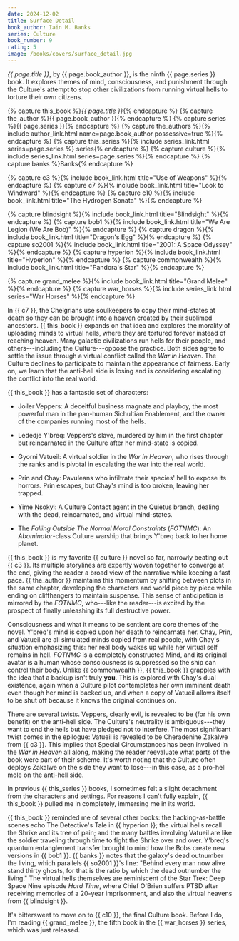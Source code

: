```yaml
---
date: 2024-12-02
title: Surface Detail
book_author: Iain M. Banks
series: Culture
book_number: 9
rating: 5
image: /books/covers/surface_detail.jpg
---
```


<cite class="book-title">{{ page.title }}</cite>, by <span
class="author-name">{{ page.book_author }}</span>, is the ninth <span
class="book-series">{{ page.series }}</span> book. It explores themes of mind,
consciousness, and punishment through the Culture's attempt to stop other
civilizations from running virtual hells to torture their own citizens.

{% capture this_book %}<cite class="book-title">{{ page.title }}</cite>{% endcapture %}
{% capture the_author %}<span class="author-name">{{ page.book_author }}</span>{% endcapture %}
{% capture series %}<span class="book-series">{{ page.series }}</span>{% endcapture %}
{% capture the_authors %}{% include author_link.html name=page.book_author possessive=true %}{% endcapture %}
{% capture this_series %}{% include series_link.html series=page.series %} series{% endcapture %}
{% capture culture %}{% include series_link.html series=page.series %}{% endcapture %}
{% capture banks %}<span class="author-name">Banks</span>{% endcapture %}

{% capture c3 %}{% include book_link.html title="Use of Weapons" %}{% endcapture %}
{% capture c7 %}{% include book_link.html title="Look to Windward" %}{% endcapture %}
{% capture c10 %}{% include book_link.html title="The Hydrogen Sonata" %}{% endcapture %}

{% capture blindsight %}{% include book_link.html title="Blindsight" %}{% endcapture %}
{% capture bob1 %}{% include book_link.html title="We Are Legion (We Are Bob)" %}{% endcapture %}
{% capture dragon %}{% include book_link.html title="Dragon's Egg" %}{% endcapture %}
{% capture so2001 %}{% include book_link.html title="2001: A Space Odyssey" %}{% endcapture %}
{% capture hyperion %}{% include book_link.html title="Hyperion" %}{% endcapture %}
{% capture commonwealth %}{% include book_link.html title="Pandora's Star" %}{% endcapture %}

{% capture grand_melee %}{% include book_link.html title="Grand Melee" %}{% endcapture %}
{% capture war_horses %}{% include series_link.html series="War Horses" %}{% endcapture %}

In {{ c7 }}, the Chelgrians use soulkeepers to copy their mind-states at death
so they can be brought into a heaven created by their sublimed ancestors. {{
this_book }} expands on that idea and explores the morality of uploading minds
to virtual hells, where they are tortured forever instead of reaching heaven.
Many galactic civilizations run hells for their people, and others---including
the Culture---oppose the practice. Both sides agree to settle the issue
through a virtual conflict called the _War in Heaven_. The Culture declines to
participate to maintain the appearance of fairness. Early on, we learn that
the anti-hell side is losing and is considering escalating the conflict into
the real world.

{{ this_book }} has a fantastic set of characters:

- Joiler Veppers: A deceitful business magnate and playboy, the most powerful
  man in the pan-human Sichultian Enablement, and the owner of the companies
  running most of the hells.

- Lededje Y'breq: Veppers's slave, murdered by him in the first chapter but
  reincarnated in the Culture after her mind-state is copied.

- Gyorni Vatueil: A virtual soldier in the _War in Heaven_, who rises through
  the ranks and is pivotal in escalating the war into the real world.

- Prin and Chay: Pavuleans who infiltrate their species' hell to expose its
  horrors. Prin escapes, but Chay's mind is too broken, leaving her trapped.

- Yime Nsokyi: A Culture Contact agent in the Quietus branch, dealing with the
  dead, reincarnated, and virtual mind-states.

- The _Falling Outside The Normal Moral Constraints_ (_FOTNMC_): An
  _Abominator_-class Culture warship that brings Y'breq back to her home planet.

{{ this_book }} is my favorite {{ culture }} novel so far, narrowly beating
out {{ c3 }}. Its multiple storylines are expertly woven together to converge
at the end, giving the reader a broad view of the narrative while keeping a
fast pace. {{ the_author }} maintains this momentum by shifting between plots
in the same chapter, developing the characters and world piece by piece while
ending on cliffhangers to maintain suspense. This sense of anticipation is
mirrored by the _FOTNMC_, who---like the reader---is excited by the prospect
of finally unleashing its full destructive power.

Consciousness and what it means to be sentient are core themes of the novel.
Y'breq's mind is copied upon her death to reincarnate her. Chay, Prin, and
Vatueil are all simulated minds copied from real people, with Chay's situation
emphasizing this: her real body wakes up while her virtual self remains in
hell. _FOTNMC_ is a completely constructed Mind, and its original avatar is a
human whose consciousness is suppressed so the ship can control their body.
Unlike {{ commonwealth }}, {{ this_book }} grapples with the idea that a
backup isn't truly **you**. This is explored with Chay's dual existence, again
when a Culture pilot contemplates her own imminent death even though her mind
is backed up, and when a copy of Vatueil allows itself to be shut off because
it knows the original continues on.

There are several twists. Veppers, clearly evil, is revealed to be (for his
own benefit) on the anti-hell side. The Culture's neutrality is
ambiguous---they want to end the hells but have pledged not to interfere. The
most significant twist comes in the epilogue: Vatueil is revealed to be
Cheradenine Zakalwe from {{ c3 }}. This implies that Special Circumstances has
been involved in the _War in Heaven_ all along, making the reader reevaluate
what parts of the book were part of their scheme. It's worth noting that the
Culture often deploys Zakalwe on the side they want to lose---in this case, as
a pro-hell mole on the anti-hell side.

In previous {{ this_series }} books, I sometimes felt a slight detachment from
the characters and settings. For reasons I can't fully explain, {{ this_book
}} pulled me in completely, immersing me in its world.

{{ this_book }} reminded me of several other books: the hacking-as-battle
scenes echo The Detective's Tale in {{ hyperion }}; the virtual hells recall
the Shrike and its tree of pain; and the many battles involving Vatueil are
like the soldier traveling through time to fight the Shrike over and over.
Y'breq's quantum entanglement transfer brought to mind how the Bobs create new
versions in {{ bob1 }}. {{ banks }} notes that the galaxy's dead outnumber the
living, which parallels {{ so2001 }}'s line: "Behind every man now alive stand
thirty ghosts, for that is the ratio by which the dead outnumber the living."
The virtual hells themselves are reminiscent of the Star Trek: Deep Space Nine
episode <cite class="tv-show-title">Hard Time</cite>, where Chief O'Brien
suffers PTSD after receiving memories of a 20-year imprisonment, and also the
virtual heavens from {{ blindsight }}.

It's bittersweet to move on to {{ c10 }}, the final Culture book. Before I do,
I'm reading {{ grand_melee }}, the fifth book in the {{ war_horses }} series,
which was just released. 
